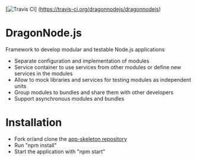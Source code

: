 [![Travis CI](https://travis-ci.org/dragonnodejs/dragonnodejs.svg?branch=master "Travis CI")]
 (https://travis-ci.org/dragonnodejs/dragonnodejs)

# DragonNode.js
Framework to develop modular and testable Node.js applications
- Separate configuration and implementation of modules
- Service container to use services from other modules or define new services in the modules
- Allow to mock libraries and services for testing modules as independent units
- Group modules to bundles and share them with other developers
- Support asynchronous modules and bundles

# Installation
- Fork or/and clone the [app-skeleton repository](https://github.com/dragonnodejs/app-skeleton)
- Run "npm install"
- Start the application with "npm start"
